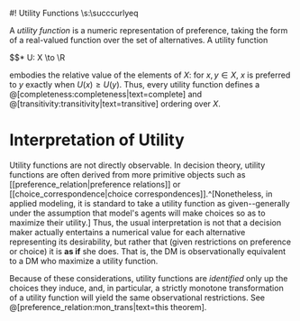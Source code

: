 #! Utility Functions
\s:\succcurlyeq

A *utility function* is a numeric representation of preference, taking the form of a real-valued function over the set of alternatives. A utility function

$$* U: X \to \R

embodies the relative value of the elements of $X$: for $x,y \in X$, $x$ is preferred to $y$ exactly when $U(x) \geq U(y)$. Thus, every utility function defines a @[completeness:completeness|text=complete] and @[transitivity:transitivity|text=transitive] ordering over $X$.

# Interpretation of Utility

Utility functions are not directly observable. In decision theory, utility functions are often derived from more primitive objects such as [[preference_relation|preference relations]] or [[choice_correspondence|choice correspondences]].^[Nonetheless, in applied modeling, it is standard to take a utility function as given--generally under the assumption that model's agents will make choices so as to maximize their utility.] Thus, the usual interpretation is not that a decision maker actually entertains a numerical value for each alternative representing its desirability, but rather that (given restrictions on preference or choice) it is **as if** she does. That is, the DM is observationally equivalent to a DM who maximize a utility function.

Because of these considerations, utility functions are *identified* only up the choices they induce, and, in particular, a strictly monotone transformation of a utility function will yield the same observational restrictions. See @[preference_relation:mon_trans|text=this theorem].